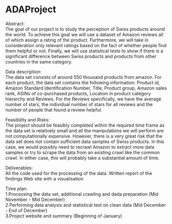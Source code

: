 # ADAProject

Abstract:   
The goal of our project is to study the perception of Swiss products around the world. To achieve this goal we will use a dataset of Amazon reviews all of which assign a rating of the product. Furthermore, we will take in consideration only relevant ratings based on the fact of whether people find them helpful or not.
Finally, we will use statistical tests to show if there is a significant difference between Swiss products and products from other countries in the same category.

Data description:     
The data set consists of around 550 thousand products from amazon. For each product, the data set contains the following information: Product id, Amazon Standard Identification Number, Title, Product group, Amazon sales rank, ASINs of co-purchased products, Location in product category hierarchy and Reviews. For the Reviews specifically, we have the average number of stars, the individual number of stars for all reviews and the number of people that found a review helpful.

Feasibility and Risks:     
The project should be feasibly completed within the required time frame as the data set is relatively small and all the manipulations we will perform are not computationally expensive. However, there is a very great risk that the data set does not contain sufficient data samples of Swiss products. In this case, we would possibly need to recrawl Amazon to extract more data samples or try to scrape the data from an existing crawl like the common crawl. In either case, this will probably take a substantial amount of time.

Deliverables:   
All the code used for the processing of the data.
Written report of the findings
Web site with a visualisation

Time plan:   
1.Processing the data set, additional crawling and dada preparation (Mid November - Mid December)   
2.Performing data analysis and statistical test on clean data (Mid December - End of December)   
3.Project website and summary (Beginning of January)   
 
